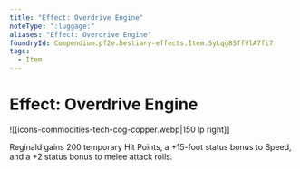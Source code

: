 ```yaml
---
title: "Effect: Overdrive Engine"
noteType: ":luggage:"
aliases: "Effect: Overdrive Engine"
foundryId: Compendium.pf2e.bestiary-effects.Item.SyLqg8SffVlA7fi7
tags:
  - Item
---
```


# Effect: Overdrive Engine
![[icons-commodities-tech-cog-copper.webp|150 lp right]]

Reginald gains 200 temporary Hit Points, a +15-foot status bonus to Speed, and a +2 status bonus to melee attack rolls.
